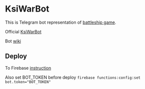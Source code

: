 # KsiWarBot

This is Telegram bot representation of [battleship game](https://en.wikipedia.org/wiki/Battleship_(game)).

Official [KsiWarBot](https://t.me/ksiwarbot)

Bot [wiki](https://github.com/dalor/KsiWarBot/wiki)

## Deploy

To Firebase [instruction](https://firebase.google.com/docs/functions/get-started)

Also set BOT_TOKEN before deploy
`firebase functions:config:set bot.token="BOT_TOKEN"`
